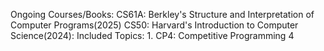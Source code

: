 Ongoing Courses/Books:
CS61A: Berkley's Structure and Interpretation of Computer Programs(2025)
CS50: Harvard's Introduction to Computer Science(2024):
  Included Topics:
    1.
CP4: Competitive Programming 4
